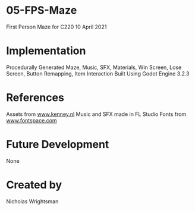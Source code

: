 # 05-FPS-Maze
First Person Maze for C220
10 April 2021
# Implementation
Procedurally Generated Maze, Music, SFX, Materials, Win Screen, Lose Screen, Button Remapping, Item Interaction
Built Using Godot Engine 3.2.3
# References
Assets from www.kenney.nl
Music and SFX made in FL Studio
Fonts from www.fontspace.com
# Future Development
None
# Created by
Nicholas Wrightsman

